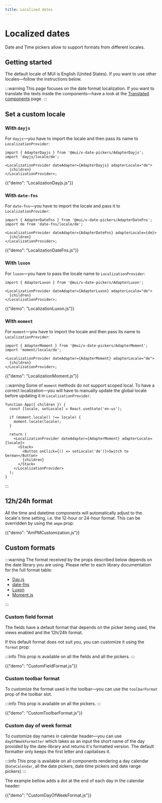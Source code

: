 ```yaml
---
title: Localized dates
---
```


# Localized dates

<p class="description">Date and Time pickers allow to support formats from different locales.</p>

## Getting started

The default locale of MUI is English (United States). If you want to use other locales—follow the instructions below.

:::warning
This page focuses on the date format localization.
If you want to translate the texts inside the components—have a look at the [Translated components](/x/react-date-pickers/localization/) page.
:::

## Set a custom locale

### With `dayjs`

For `dayjs`—you have to import the locale and then pass its name to `LocalizationProvider`:

```tsx
import { AdapterDayjs } from '@mui/x-date-pickers/AdapterDayjs';
import 'dayjs/locale/de';

<LocalizationProvider dateAdapter={AdapterDayjs} adapterLocale="de">
  {children}
</LocalizationProvider>;
```

{{"demo": "LocalizationDayjs.js"}}

### With `date-fns`

For `date-fns`—you have to import the locale and pass it to `LocalizationProvider`:

```tsx
import { AdapterDateFns } from '@mui/x-date-pickers/AdapterDateFns';
import de from 'date-fns/locale/de';

<LocalizationProvider dateAdapter={AdapterDateFns} adapterLocale={de}>
  {children}
</LocalizationProvider>;
```

{{"demo": "LocalizationDateFns.js"}}

### With `luxon`

For `luxon`—you have to pass the locale name to `LocalizationProvider`:

```tsx
import { AdapterLuxon } from '@mui/x-date-pickers/AdapterLuxon';

<LocalizationProvider dateAdapter={AdapterLuxon} adapterLocale="de">
  {children}
</LocalizationProvider>;
```

{{"demo": "LocalizationLuxon.js"}}

### With `moment`

For `moment`—you have to import the locale and then pass its name to `LocalizationProvider`:

```tsx
import { AdapterMoment } from '@mui/x-date-pickers/AdapterMoment';
import 'moment/locale/de';

<LocalizationProvider dateAdapter={AdapterMoment} adapterLocale="de">
  {children}
</LocalizationProvider>;
```

{{"demo": "LocalizationMoment.js"}}

:::warning
Some of `moment` methods do not support scoped local.
To have a correct localization—you will have to manually update the global locale before updating it in `LocalizationProvider`.

```tsx
function App({ children }) {
  const [locale, setLocale] = React.useState('en-us');

  if (moment.locale() !== locale) {
    moment.locale(locale);
  }

  return (
    <LocalizationProvider dateAdapter={AdapterMoment} adapterLocale={locale}>
      <Stack>
        <Button onClick={() => setLocale('de')}>Switch to German</Button>
        {children}
      </Stack>
    </LocalizationProvider>
  );
}
```

:::

## 12h/24h format

All the time and datetime components will automatically adjust to the locale's time setting, i.e. the 12-hour or 24-hour format.
This can be overridden by using the `ampm` prop:

{{"demo": "AmPMCustomization.js"}}

## Custom formats

:::warning
The format received by the props described below depends on the date library you are using.
Please refer to each library documentation for the full format table:

- [Day.js](https://day.js.org/docs/display/format)
- [date-fns](https://date-fns.org/docs/format)
- [Luxon](https://moment.github.io/luxon/#/formatting?id=table-of-tokens)
- [Moment.js](https://momentjs.com/docs/#/displaying/format/)

:::

### Custom field format

The fields have a default format that depends on the picker being used, the views enabled and the 12h/24h format.

If this default format does not suit you, you can customize it using the `format` prop:

:::info
This prop is available on all the fields and all the pickers.
:::

{{"demo": "CustomFieldFormat.js"}}

### Custom toolbar format

To customize the format used in the toolbar—you can use the `toolbarFormat` prop of the toolbar slot.

:::info
This prop is available on all the pickers.
:::

{{"demo": "CustomToolbarFormat.js"}}

### Custom day of week format

To customize day names in calendar header—you can use `dayOfWeekFormatter` which takes as an input the short name of the day provided by the date-library and returns it's formatted version.
The default formatter only keeps the first letter and capitalises it.

:::info
This prop is available on all components rendering a day calendar (`DateCalendar`, all the date pickers, date time pickers and date range pickers)
:::

The example bellow adds a dot at the end of each day in the calendar header:

{{"demo": "CustomDayOfWeekFormat.js"}}
